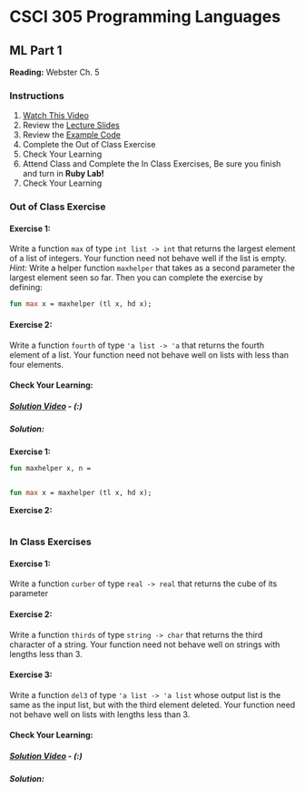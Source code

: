 # CSCI 305 Programming Languages

## ML Part 1

**Reading:** Webster Ch. 5

### Instructions
1. [Watch This Video](https://youtu.be/pBwpRivrhN4)
2. Review the [Lecture Slides](slides/Lecture13_14.pdf)
3. Review the [Example Code](https://github.com/CSCI305/csci305-ml-examples/blob/master/ml1.sml)
4. Complete the Out of Class Exercise
5. Check Your Learning
6. Attend Class and Complete the In Class Exercises, Be sure you finish and turn in **Ruby Lab!**
7. Check Your Learning

### Out of Class Exercise

#### Exercise 1:
Write a function `max` of type `int list -> int` that returns the largest element of a list of integers. Your function need not behave well if the list is empty. *Hint:*  Write a helper function `maxhelper` that takes as a second parameter the largest element seen so far. Then you can complete the exercise by defining:

```ml
fun max x = maxhelper (tl x, hd x);
```

#### Exercise 2:
Write a function `fourth` of type `'a list -> 'a`  that returns the fourth element of a list. Your function need not behave well on lists with less than four elements.

#### Check Your Learning:

##### [Solution Video]() - (:)

##### Solution:

**Exercise 1:**
```ml
fun maxhelper x, n =


fun max x = maxhelper (tl x, hd x);
```

**Exercise 2:**
```ml
```

### In Class Exercises

#### Exercise 1:
Write a function `curber` of type `real -> real` that returns the cube of its parameter

#### Exercise 2:
Write a function `thirds` of type `string -> char` that returns the third character of a string. Your function need not behave well on strings with lengths less than 3.

#### Exercise 3:
Write a function `del3` of type `'a list -> 'a list` whose output list is the same as the input list, but with the third element deleted. Your function need not behave well on lists with lengths less than 3.

#### Check Your Learning:

##### [Solution Video]() - (:)

##### Solution:

<!--
**Exercise 1:**
```ml
fun cuber x:real = x * x * x;
```

**Exercise 2:**
```ml
fun thirds s = hd ( tl ( tl (explode s));
```

**Exercise 3:**
```ml
fun del3 x = (hd x :: hd (tl x) :: nil) @ tl (tl (tl x));
```
e sort3(b, a, c);
```
-->
